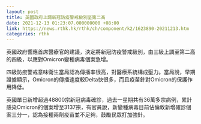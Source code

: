 ```yaml
---
layout: post
title: 英國政府上調新冠防疫警戒級別至第二高
date: 2021-12-13 01:23:07.000000000 +08:00
link: https://news.rthk.hk/rthk/ch/component/k2/1623890-20211213.htm
categories: rthk
---
```


英國政府響應首席醫療官的建議，決定將新冠防疫警戒級別，由三級上調至第二高的四級，以應對Omicron變種病毒個案急增。

四級防疫警戒意味衛生當局認為傳播率很高，對醫療系統構成壓力。當局說，早期證據顯示，Omicron的傳播速度較Delta快很多，而且疫苗針對Omicron的保護作用降低。

英國單日新增超過48800宗新冠病毒確診，過去一星期共有36萬多宗病例，累計感染Omicron的個案增至3137宗，有官員說，新變種病毒目前佔倫敦新增確診個案三分一，認為接種兩劑疫苗並不足夠，鼓勵民眾打加強針。
